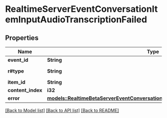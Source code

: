 # RealtimeServerEventConversationItemInputAudioTranscriptionFailed

## Properties

Name | Type | Description | Notes
------------ | ------------- | ------------- | -------------
**event_id** | **String** | The unique ID of the server event. | 
**r#type** | **String** | The event type, must be `conversation.item.input_audio_transcription.failed`.  | 
**item_id** | **String** | The ID of the user message item. | 
**content_index** | **i32** | The index of the content part containing the audio. | 
**error** | [**models::RealtimeBetaServerEventConversationItemInputAudioTranscriptionFailedError**](RealtimeBetaServerEventConversationItemInputAudioTranscriptionFailed_error.md) |  | 

[[Back to Model list]](../README.md#documentation-for-models) [[Back to API list]](../README.md#documentation-for-api-endpoints) [[Back to README]](../README.md)



